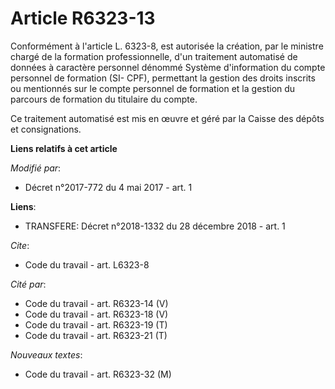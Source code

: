 # Article R6323-13

Conformément à l'article L. 6323-8, est autorisée la création, par le ministre chargé de la formation professionnelle, d'un
traitement automatisé de données à caractère personnel dénommé Système d'information du compte personnel de formation (SI-
CPF), permettant la gestion des         droits inscrits ou mentionnés sur le compte personnel de formation et la gestion du
parcours de formation du titulaire du compte. 

Ce traitement automatisé est mis en œuvre et géré par la Caisse des dépôts et consignations.

**Liens relatifs à cet article**

_Modifié par_:

  - Décret n°2017-772 du 4 mai 2017 - art. 1

**Liens**:

  - TRANSFERE: Décret n°2018-1332 du 28 décembre 2018 - art. 1

_Cite_:

  - Code du travail - art. L6323-8

_Cité par_:

  - Code du travail - art. R6323-14 (V)
  - Code du travail - art. R6323-18 (V)
  - Code du travail - art. R6323-19 (T)
  - Code du travail - art. R6323-21 (T)

_Nouveaux textes_:

  - Code du travail - art. R6323-32 (M)
